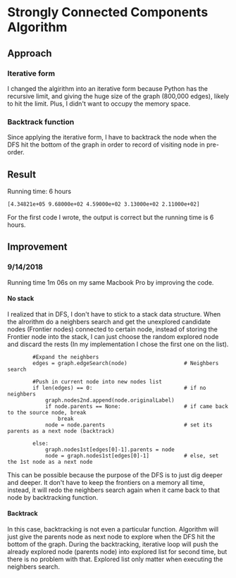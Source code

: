 # Strongly Connected Components Algorithm

## Approach

### Iterative form
I changed the algirithm into an iterative form because Python has the recursive limit, and giving the huge size of the graph (800,000 edges), likely to hit the limit. Plus, I didn't want to occupy the memory space.

### Backtrack function
Since applying the iterative form, I have to backtrack the node when the DFS hit the bottom of the graph in order to record of visiting node in pre-order.

## Result
Running time: 6 hours
```
[4.34821e+05 9.68000e+02 4.59000e+02 3.13000e+02 2.11000e+02]
```
For the first code I wrote, the output is correct but the running time is 6 hours.

## Improvement

### 9/14/2018 
Running time 1m 06s on my same Macbook Pro by improving the code.

#### No stack
I realized that in DFS, I don't have to stick to a stack data structure. When the alrorithm do a neighbers search and get the unexplored candidate nodes (Frontier nodes) connected to certain node, instead of storing the Frontier node into the stack, I can just choose the random explored node and discard the rests (In my implementation I chose the first one on the list).

```
        #Expand the neighbers
        edges = graph.edgeSearch(node)                  # Neighbers search

        #Push in current node into new nodes list
        if len(edges) == 0:                             # if no neighbers
            graph.nodes2nd.append(node.originalLabel)
            if node.parents == None:                    # if came back to the source node, break
                break
            node = node.parents                         # set its parents as a next node (backtrack)
        
        else:
            graph.nodes1st[edges[0]-1].parents = node
            node = graph.nodes1st[edges[0]-1]           # else, set the 1st node as a next node
```

This can be possible because the purpose of the DFS is to just dig deeper and deeper. It don't have to keep the frontiers on a memory all time, instead, it will redo the neighbers search again when it came back to that node by backtracking function.

#### Backtrack

In this case, backtracking is not even a particular function. Algorithm will just give the parents node as next node to explore when the DFS hit the bottom of the graph. During the backtracking, iterative loop will push the already explored node (parents node) into explored list for second time, but there is no problem with that. Explored list only matter when executing the neighbers search.
